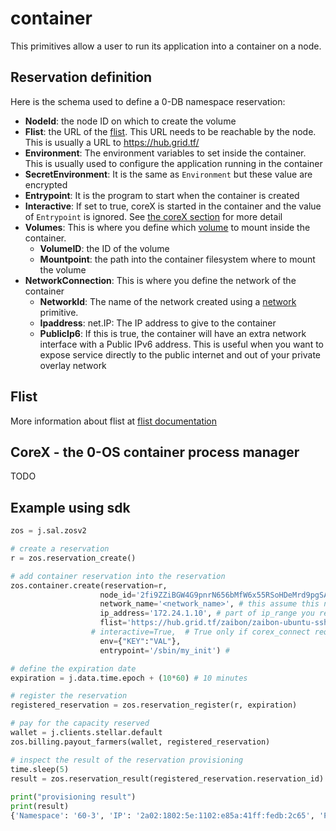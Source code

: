 # container

This primitives allow a user to run its application into a container on a node.

## Reservation definition

Here is the schema used to define a 0-DB namespace reservation:

- **NodeId**: the node ID on which to create the volume
- **Flist**: the URL of the [flist](#flist). This URL needs to be reachable by the node. This is usually a URL to https://hub.grid.tf/
- **Environment**: The environment variables to set inside the container. This is usually used to configure the application running in the container
- **SecretEnvironment**: It is the same as `Environment` but these value are encrypted
- **Entrypoint**: It is the program to start when the container is created
- **Interactive**: If set to true, coreX is started in the container and the value of `Entrypoint` is ignored. See [the coreX section](corex---the-0-os-container-process-manager) for more detail
- **Volumes**: This is where you define which [volume](./volume.md) to mount inside the container.
  - **VolumeID**: the ID of the volume
  - **Mountpoint**: the path into the container filesystem where to mount the volume
- **NetworkConnection**: This is where you define the network of the container
  - **NetworkId**: The name of the network created using a [network](./network.md) primitive.
  - **Ipaddress**: net.IP: The IP address to give to the container
  - **PublicIp6**: If this is true, the container will have an extra network interface with a Public IPv6 address. This is useful when you want to expose service directly to the public internet and out of your private overlay network

## Flist

More information about flist at [flist documentation](../intro/architecture_flist.md)

## CoreX - the 0-OS container process manager

TODO

## Example using sdk

```python
zos = j.sal.zosv2

# create a reservation
r = zos.reservation_create()

# add container reservation into the reservation
zos.container.create(reservation=r,
                    node_id='2fi9ZZiBGW4G9pnrN656bMfW6x55RSoHDeMrd9pgSA8T', # one of the node_id that is part of the network
                    network_name='<network_name>', # this assume this network is already provisioned on the node
                    ip_address='172.24.1.10', # part of ip_range you reserved for your network xxx.xxx.1.10
                    flist='https://hub.grid.tf/zaibon/zaibon-ubuntu-ssh-0.0.2.flist', # flist of the container you want to install
                  # interactive=True,  # True only if corex_connect required, default false
                    env={"KEY":"VAL"},
                    entrypoint='/sbin/my_init') #

# define the expiration date
expiration = j.data.time.epoch + (10*60) # 10 minutes

# register the reservation
registered_reservation = zos.reservation_register(r, expiration)

# pay for the capacity reserved
wallet = j.clients.stellar.default
zos.billing.payout_farmers(wallet, registered_reservation)

# inspect the result of the reservation provisioning
time.sleep(5)
result = zos.reservation_result(registered_reservation.reservation_id)
 
print("provisioning result")
print(result)
{'Namespace': '60-3', 'IP': '2a02:1802:5e:1102:e85a:41ff:fedb:2c65', 'Port': 9900}
```